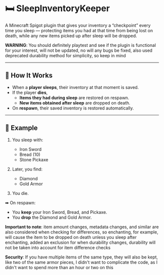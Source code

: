 # 🛏 SleepInventoryKeeper

A Minecraft Spigot plugin that gives your inventory a “checkpoint” every time you sleep — protecting items you had at that time from being lost on death, while any new items picked up after sleep will be dropped.

**WARNING**: You should definitely playtest and see if the plugin is functional for your interest, will not be updated, no will any bugs be fixed, also used deprecated durability method for simplicity, so keep in mind

---

## 🔧 How It Works

- When a **player sleeps**, their inventory at that moment is saved.
- If the player **dies**,
  - **Items they had during sleep** are restored on respawn.
  - **New items obtained after sleep** are dropped on death.
- On **respawn**, their saved inventory is restored automatically.

---

## 🧪 Example

1. You sleep with:
   - Iron Sword  
   - Bread (10)  
   - Stone Pickaxe  

2. Later, you find:
   - Diamond  
   - Gold Armor  

3. You die.

➡ On respawn:
- You **keep** your Iron Sword, Bread, and Pickaxe.
- You **drop** the Diamond and Gold Armor.

**Important to note**: item amount changes, metadata changes, and similar are also considered when checking for differences, so enchanting, for example, will cause the item to be dropped on death unless you sleep after enchanting, added an exclusion for when durability changes, durability will not be taken into account for item difference checks

**Security**: If you have multiple items of the same type, they will also be kept, like two of the same armor pieces, I didn't want to complicate the code, as I didn't want to spend more than an hour or two on this
